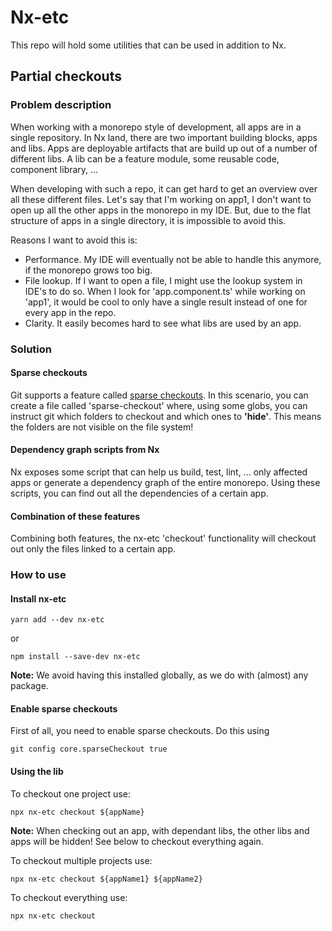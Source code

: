 # Nx-etc

This repo will hold some utilities that can be used in addition to Nx. 

## Partial checkouts

### Problem description

When working with a monorepo style of development, all apps are in a single repository. In Nx land, there are two important building blocks, apps and libs. Apps are deployable artifacts that are build up out of a number of different libs. A lib can be a feature module, some reusable code, component library, ... 

When developing with such a repo, it can get hard to get an overview over all these different files. Let's say that I'm working on app1, I don't want to open up all the other apps in the monorepo in my IDE. But, due to the flat structure of apps in a single directory, it is impossible to avoid this. 

Reasons I want to avoid this is:
- Performance. My IDE will eventually not be able to handle this anymore, if the monorepo grows too big.
- File lookup. If I want to open a file, I might use the lookup system in IDE's to do so. When I look for 'app.component.ts' while working on 'app1', it would be cool to only have a single result instead of one for every app in the repo.
- Clarity. It easily becomes hard to see what libs are used by an app.

### Solution

#### Sparse checkouts

Git supports a feature called [sparse checkouts](https://git-scm.com/docs/git-read-tree#_sparse_checkout). In this scenario, you can create a file called 'sparse-checkout' where, using some globs, you can instruct git which folders to checkout and which ones to **'hide'**. This means the folders are not visible on the file system!


#### Dependency graph scripts from Nx

Nx exposes some script that can help us build, test, lint, ... only affected apps or generate a dependency graph of the entire monorepo. Using these scripts, you can find out all the dependencies of a certain app.

#### Combination of these features

Combining both features, the nx-etc 'checkout' functionality will checkout out only the files linked to a certain app.

### How to use

#### Install nx-etc

```yarn add --dev nx-etc```

or
 
```npm install --save-dev nx-etc```

**Note:** We avoid having this installed globally, as we do with (almost) any package.

#### Enable sparse checkouts

First of all, you need to enable sparse checkouts. Do this using

```git config core.sparseCheckout true```

#### Using the lib

To checkout one project use:

```npx nx-etc checkout ${appName}```

**Note:** When checking out an app, with dependant libs, the other libs and apps will be hidden! See below to checkout everything again.

To checkout multiple projects use:

```npx nx-etc checkout ${appName1} ${appName2}```

To checkout everything use:

```npx nx-etc checkout```